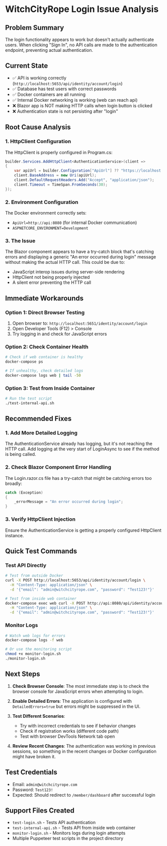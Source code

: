 # WitchCityRope Login Issue Analysis

## Problem Summary
The login functionality appears to work but doesn't actually authenticate users. When clicking "Sign In", no API calls are made to the authentication endpoint, preventing actual authentication.

## Current State
- ✅ API is working correctly (`http://localhost:5653/api/identity/account/login`)
- ✅ Database has test users with correct passwords
- ✅ Docker containers are all running
- ✅ Internal Docker networking is working (web can reach api)
- ❌ Blazor app is NOT making HTTP calls when login button is clicked
- ❌ Authentication state is not persisting after "login"

## Root Cause Analysis

### 1. HttpClient Configuration
The HttpClient is properly configured in Program.cs:
```csharp
builder.Services.AddHttpClient<AuthenticationService>(client =>
{
    var apiUrl = builder.Configuration["ApiUrl"] ?? "https://localhost:8181";
    client.BaseAddress = new Uri(apiUrl);
    client.DefaultRequestHeaders.Add("Accept", "application/json");
    client.Timeout = TimeSpan.FromSeconds(30);
});
```

### 2. Environment Configuration
The Docker environment correctly sets:
- `ApiUrl=http://api:8080` (for internal Docker communication)
- `ASPNETCORE_ENVIRONMENT=Development`

### 3. The Issue
The Blazor component appears to have a try-catch block that's catching errors and displaying a generic "An error occurred during login" message without making the actual HTTP call. This could be due to:
- JavaScript interop issues during server-side rendering
- HttpClient not being properly injected
- A silent error preventing the HTTP call

## Immediate Workarounds

### Option 1: Direct Browser Testing
1. Open browser to: `http://localhost:5651/identity/account/login`
2. Open Developer Tools (F12) > Console
3. Try logging in and check for JavaScript errors

### Option 2: Check Container Health
```bash
# Check if web container is healthy
docker-compose ps

# If unhealthy, check detailed logs
docker-compose logs web | tail -50
```

### Option 3: Test from Inside Container
```bash
# Run the test script
./test-internal-api.sh
```

## Recommended Fixes

### 1. Add More Detailed Logging
The AuthenticationService already has logging, but it's not reaching the HTTP call. Add logging at the very start of LoginAsync to see if the method is being called.

### 2. Check Blazor Component Error Handling
The Login.razor.cs file has a try-catch that might be catching errors too broadly:
```csharp
catch (Exception)
{
    _errorMessage = "An error occurred during login";
}
```

### 3. Verify HttpClient Injection
Ensure the AuthenticationService is getting a properly configured HttpClient instance.

## Quick Test Commands

### Test API Directly
```bash
# Test from outside Docker
curl -X POST http://localhost:5653/api/identity/account/login \
  -H "Content-Type: application/json" \
  -d '{"email": "admin@witchcityrope.com", "password": "Test123!"}'

# Test from inside web container
docker-compose exec web curl -X POST http://api:8080/api/identity/account/login \
  -H "Content-Type: application/json" \
  -d '{"email": "admin@witchcityrope.com", "password": "Test123!"}'
```

### Monitor Logs
```bash
# Watch web logs for errors
docker-compose logs -f web

# Or use the monitoring script
chmod +x monitor-login.sh
./monitor-login.sh
```

## Next Steps

1. **Check Browser Console**: The most immediate step is to check the browser console for JavaScript errors when attempting to login.

2. **Enable Detailed Errors**: The application is configured with `DetailedErrors=true` but errors might be suppressed in the UI.

3. **Test Different Scenarios**:
   - Try with incorrect credentials to see if behavior changes
   - Check if registration works (different code path)
   - Test with browser DevTools Network tab open

4. **Review Recent Changes**: The authentication was working in previous sessions, so something in the recent changes or Docker configuration might have broken it.

## Test Credentials
- Email: `admin@witchcityrope.com`
- Password: `Test123!`
- Expected: Should redirect to `/member/dashboard` after successful login

## Support Files Created
- `test-login.sh` - Tests API authentication
- `test-internal-api.sh` - Tests API from inside web container
- `monitor-login.sh` - Monitors logs during login attempts
- Multiple Puppeteer test scripts in the project directory